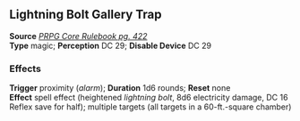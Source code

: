 ## Lightning Bolt Gallery Trap

**Source** [_PRPG Core Rulebook pg. 422_](http://paizo.com/pathfinderRPG/v5748btpy88yj)  
**Type** magic; **Perception** DC 29; **Disable Device** DC 29

### Effects

**Trigger** proximity (_alarm_); **Duration** 1d6 rounds; **Reset** none  
**Effect** spell effect (heightened _lightning bolt_, 8d6 electricity damage, DC 16 Reflex save for half); multiple targets (all targets in a 60-ft.-square chamber)